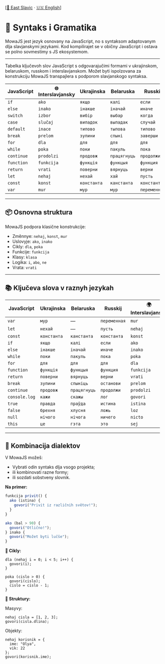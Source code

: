 [[🌲 East Slavic](east/02_syntax.md) · [🇺🇸 English](en/02_syntax.md)]

# 📐 Syntaks i Gramatika

MowaJS jest jezyk osnovany na JavaScript, no s syntaksom adaptovanym dlja slavjanskymi jezykami. Kod kompilirajet se v običny JavaScript i ostava se polno sovmestimy s JS ekosystemom.

---

Tabelka ključevoh slov JavaScript s odgovarajučimi formami v ukrajinskom, belaruskom, russkom i interslavjanskom. Možet byti ispolzovana za konstrukciju MowaJS transpajlera s podporom slavjanskogo syntaksa.

     
| JavaScript | 🌐 Interslavjansky  |Ukrajinska  |  Belaruska   | Russkij      |
|------------|---------------------|------------|--------------|--------------|
| `if`       | `ako`               |`якщо`      | `калі`       | `если`       |
| `else`     | `inako`             |`інакше`    | `іначай`     | `иначе`      |
| `switch`   | `izbor`             |`вибір`     | `выбар`      | `когда`      |
| `case`     | `slučaj`            |`випадок`   | `выпадак`    | `случай`     |
| `default`  | `inace`             |`типово`    | `тыпова`     | `типово`     |
| `break`    | `prelom`            |`зупини`    | `спыні`      | `заверши`    |
| `for`      | `dla`               |`для`       | `для`        | `для`        |
| `while`    | `poka`              |`поки`      | `пакуль`     | `пока`       |
| `continue` | `prodolzi`          |`продовж`   | `працягнуць` | `продолжи`   |
| `function` | `funkcija`          |`функція`   | `функцыя`    | `функция`    |
| `return`   | `vrati`             |`поверни`   | `вярнуць`    | `верни`      |
| `let`      | `nehaj`             |`нехай`     | `хай`        | `пусть`      |
| `const`    | `konst`             |`константа` | `канстанта`  | `константа`  |
| `var`      | `mur`               |`мур`       | `мур`        | `переменная` |

---

## 📦 Osnovna struktura

MowaJS podpora klasične konstrukcije:

- Změnnye: `nehaj`, `konst`, `mur`
- Uslovyje: `ako`, `inako`
- Cikly: `dla`, `poka`
- Funkcije: `funkcija`
- Klasy: `klasa`
- Logika: `i`, `abo`, `ne`
- Vrata: `vrati`

---

## 📚 Ključeva slova v raznyh jezykah

| JavaScript     | Ukrajinska  | Belaruska    | Russkij      | 🌍 Interslavjansky |
|----------------|-------------|--------------|--------------|--------------------|
| `var`          | `мур`       | —            | `переменная` | `mur`              |
| `let`          | `нехай`     | —            | `пусть`      | `nehaj`            |
| `const`        | `константа` | `канстанта`  | `константа`  | `konst`            |
| `if`           | `якщо`      | `калі`       | `если`       | `ako`              |
| `else`         | `інакше`    | `іначай`     | `иначе`      | `inako`            |
| `while`        | `поки`      | `пакуль`     | `пока`       | `poka`             |
| `for`          | `для`       | `для`        | `для`        | `dla`              |
| `function`     | `функція`   | `функцыя`    | `функция`    | `funkcija`         |
| `return`       | `поверни`   | `вярнуць`    | `верни`      | `vrati`            |
| `break`        | `зупини`    | `спыніць`    | `останови`   | `prelom`           |
| `continue`     | `продовж`   | `працягнуць` | `продолжи`   | `prodolzi`         |
| `console.log`  | `кажи`      | `скажы`      | `лог`        | `govori`           |
| `true`         | `правда`    | `праўда`     | `истина`     | `istina`           |
| `false`        | `брехня`    | `хлусня`     | `ложь`       | `loz`              |
| `null`         | `нічого`    | `нічога`     | `ничего`     | `nicto`            |
| `this`         | `це`        | `гэта`       | `это`        | `sej`              |

---

## 🧠 Kombinacija dialektov

V MowaJS možeš:

- Vybrati odin syntaks dlja vsogo projekta;
- ili kombinovati razne formy;
- ili sozdati sobstveny slovnik.

**Na primer:**
```js
funkcija privit() {
  ako (istina) {
    govori("Privit iz različnih světov!");
  }
}

ako (bal > 90) {
  govori("Otlično!");
} inako {
  govori("Možet byti lučše");
}
```

**🔁 Cikly:**
````
dla (nehaj i = 0; i < 5; i++) {
  govori(i);
}

poka (cislo > 0) {
  govori(cislo);
  cislo = cislo - 1;
}
````

**🔁 Struktury:**

Masyvy:
````
nehaj cisla = [1, 2, 3];
govori(cisla.dlina);
````

Objekty:
````
nehaj korisnik = {
  ime: "Olya",
  vik: 22
};
govori(korisnik.ime);
````

